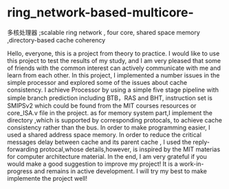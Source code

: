 # ring_network-based-multicore-
多核处理器 ;scalable ring network , four core, shared space memory ,directory-based cache coherency


Hello, everyone, this is a project from theory to practice. I would like to use this project to test the results of my study, and I am very pleased that some of friends with the common interest can actively communicate with me and learn from each other. In this project, I implemented a number issues in the simple processor  and explored some of the issues about cache consistency. I achieve Processor by using a simple five stage pipeline with simple branch prediction including BTB，RAS and BHT, instruction set is SMIPSv2 which could be found from the MIT courses resources or core_ISA.v file in the project. as for memory system part,I implement the directory ,which is supported by corresponding protocals, to achieve cache consistency rather than the bus. In order to make programming easier, I used a shared address space memory. In order to reduce the critical messages delay between cache and its parent cache  , I used the reply-forwarding protocal,whose details,however, is inspired by the MIT materias for computer architecture material. In the end, I am very grateful if you would make a good suggestion to improve my project! 
It is a work-in-progress and remains in active development.
I will try my best to make implemente the project well!

